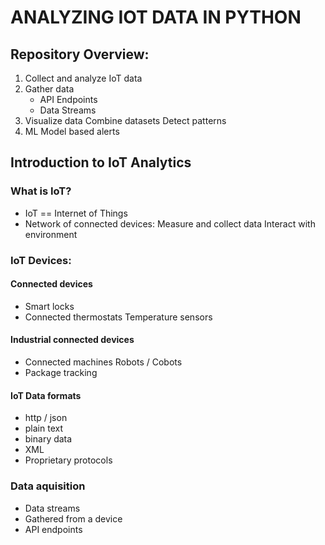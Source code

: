 
# ANALYZING IOT DATA IN PYTHON
## Repository Overview:
1. Collect and analyze IoT data 
2. Gather data
    - API Endpoints
    - Data Streams 
3. Visualize data Combine datasets Detect patterns
4. ML Model based alerts

## Introduction to IoT Analytics

### What is IoT?
- IoT == Internet of Things
- Network of connected devices: Measure and collect data Interact with environment

### IoT Devices:
#### Connected devices
- Smart locks
- Connected thermostats Temperature sensors


#### Industrial connected devices
- Connected machines Robots / Cobots
- Package tracking




#### IoT Data formats
- http / json
- plain text
- binary data
- XML
- Proprietary protocols

### Data aquisition
- Data streams 
- Gathered from a device 
- API endpoints

